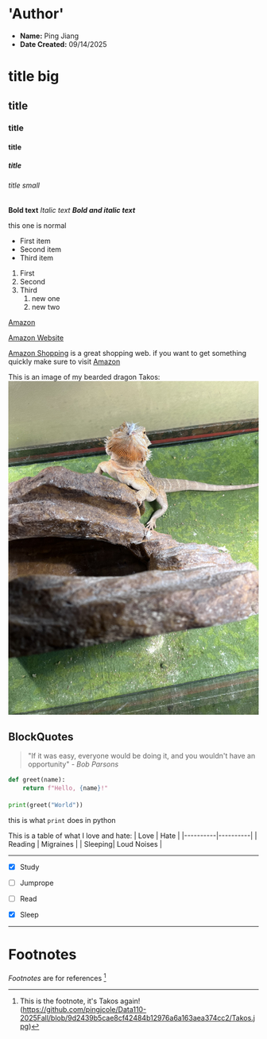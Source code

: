 # **'Author'**
- **Name:** Ping Jiang
- **Date Created:** 09/14/2025



# title big
## title
### title
#### title
##### title
###### title small



**Bold text**
*Italic text*
***Bold and italic text***

this one is normal


- First item
- Second item
- Third item


1. First
2. Second
3. Third
    1. new one
    2. new two
  

[Amazon](https://www.amazon.com)

[Amazon Website ](https://www.amazon.com "a text will appear if you hover over the link")

[Amazon Shopping][amazon-link] is a great shopping web. if you want to get something quickly make sure to visit [Amazon][amazon-link]


[amazon-link]: https://www.amazon.com



This is an image of my bearded dragon Takos:
![image alt](https://github.com/pingjcole/Data110-2025Fall/blob/9d2439b5cae8cf42484b12976a6a163aea374cc2/Takos.jpg)



## **BlockQuotes**

> "If it was easy, everyone would be doing it, and you wouldn't have an opportunity"
> *- Bob Parsons*


```python
def greet(name):
    return f"Hello, {name}!"

print(greet("World"))
```


this is what `print` does in python


This is a table of what I love and hate:
| Love | Hate |
|----------|----------|
| Reading | Migraines |
| Sleeping| Loud Noises |

---



- [X] Study
- [ ] Jumprope
- [ ] Read
- [X] Sleep




------

# **Footnotes**

*Footnotes* are for references [^1]














[^1]: This is the footnote, it's Takos again!(https://github.com/pingjcole/Data110-2025Fall/blob/9d2439b5cae8cf42484b12976a6a163aea374cc2/Takos.jpg)

